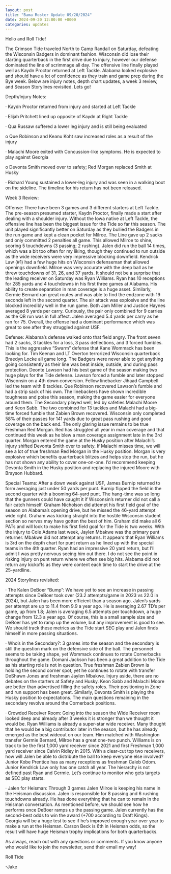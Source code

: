 ```yaml
---
layout: post
title: "Bama Roster Update 09/20/2024"
date: 2024-09-20 12:00:00 +0000
categories: updates
---
```





Hello and Roll Tide!

The Crimson Tide traveled North to Camp Randall on Saturday, defeating the Wisconsin Badgers in dominant fashion. Wisconsin did lose their starting quarterback in the first drive due to injury, however our defense dominated the line of scrimmage all day. The offensive line finally played well as Kaydn Proctor returned at Left Tackle. Alabama looked explosive and should have a lot of confidence as they train and game prep during the Bye week. Below are injury notes, depth chart updates, a week 3 review, and Season Storylines revisited. Lets go!

Depth/Injury Notes:

·        Kaydn Proctor returned from injury and started at Left Tackle

·        Elijah Pritchett lined up opposite of Kaydn at Right Tackle

·        Qua Russaw suffered a lower leg injury and is still being evaluated

o   Que Robinson and Keanu Koht saw increased roles as a result of the injury

·        Malachi Moore exited with Concussion-like symptoms. He is expected to play against Georgia

o   Devonta Smith moved over to safety; Red Morgan replaced Smith at Husky

·        Richard Young sustained a lower-leg injury and was seen in a walking boot on the sideline. The timeline for his return has not been released.

Week 3 Review:

Offense:               There have been 3 games and 3 different starters at Left Tackle. The pre-season presumed starter, Kaydn Proctor, finally made a start after dealing with a shoulder injury. Without the Iowa native at Left Tackle, the offensive line has been the biggest issue for the Tide so far this season. The unit played significantly better on Saturday as they bullied the Badgers in the run game and kept a clean pocket for Milroe. The Line gave up 2 sacks and only committed 2 penalties all game. This allowed Milroe to shine, scoring 5 touchdowns (3 passing; 2 rushing). Jalen did run the ball 14 times, which was a bit too often for my liking, though they continued to run outside as the wide receivers were very impressive blocking downfield. Kendrick Law (#1) had a few huge hits on Wisconsin defenseman that allowed openings downfield. Milroe was very accurate with the deep ball as he threw touchdowns of 31, 26, and 37 yards. It should not be a surprise that the leading receiver on Saturday was Ryan Williams. Ryan has 10 receptions for 285 yards and 4 touchdowns in his first three games at Alabama. His ability to create separation in man coverage is a huge asset. Similarly, Germie Bernard ran great routes and was able to find the endzone with 19 seconds left in the second quarter. The air attack was explosive and the line blocked incredibly well in the run game. Both Jam Miller and Justice Haynes averaged 8 yards per carry. Curiously, the pair only combined for 9 carries as the QB run was in full affect. Jalen averaged 5.4 yards per carry as he ran for 75. Overall, the offense had a dominant performance which was great to see after they struggled against USF.

Defense:              Alabama’s defense walked onto that field angry. The front seven had 2 sacks, 3 tackles for a loss, 3 pass deflections, and 3 forced fumbles. This is the aggressive “Swarm” defense that Kane Wommack has been looking for. Tim Keenan and LT Overton terrorized Wisconsin quarterback Braedyn Locke all game long. The Badgers were never able to get anything going consistently as their line was beat inside, outside, and during pass protection. Deonte Lawson had his best game of the season making two huge plays for the Tide defense. Lawson forced a fumble and later stopped Wisconsin on a 4th down conversion. Fellow linebacker Jihaad Campbell led the team with 8 tackles. Que Robinson recovered Lawson’s fumble and had a strip sack of his own. The linebackers have shown incredible toughness and poise this season, making the game easier for everyone around them. The Secondary played well, led by safeties Malachi Moore and Keon Sabb. The two combined for 13 tackles and Malachi had a big-time forced fumble that Zabien Brown recovered.  Wisconsin only completed 58% of their passes for 141 yards due to great pass rushing and good coverage on the back end. The only glaring issue remains to be true Freshman Red Morgan. Red has struggled all year in man coverage and that continued this week as he blew a man coverage assignment late in the 3rd quarter. Morgan entered the game at the Husky position after Malachi’s injury shifted Devonta Smith over to safety. If Malachi misses time, we will see a lot of true freshman Red Morgan in the Husky position. Morgan is very explosive which benefits quarterback blitzes and helps stop the run, but he has not shown any ability to cover one-on-one. I’d recommend keeping Devonta Smith in the Husky position and replacing the injured Moore with Brayson Hubbard.

Special Teams:   After a down week against USF, James Burnip returned to form averaging just under 50 yards per punt. Burnip flipped the field in the second quarter with a booming 64-yard punt. The hang-time was so long that the gunners could have caught it if Wisconsin’s returner did not call a fair catch himself. Graham Nicholson did attempt his first field goal of the season on Alabama’s opening drive, but he missed the 46-yard attempt wide right. Graham was kicking straight into the hostile Wisconsin student section so nerves may have gotten the best of him. Graham did make all 6 PATs and will look to make his first field goal for the Tide is two weeks. With the injury to Cole Adams last week, Jaylen Mbakwe was the primary punt returner. Mbakwe did not attempt any returns. It appears that Ryan Williams is 3rd on the depth chart for punt return as he lined up with the special teams in the 4th quarter. Ryan had an impressive 20 yard return, but I’ll admit I was pretty nervous seeing him out there. I do not see the point in risking injury on punt return where we often see big hits. Alabama did not return any kickoffs as they were content each time to start the drive at the 25-yardline.

2024 Storylines revisited:

·        The Kalen DeBoer “Bump”: We have yet to see an increase in passing attempts since DeBoer took over (23.2 attempts/game in 2023 vs 22.0 in 2024), but Jalen has been more efficient than a season ago. Jalen’s yards per attempt are up to 11.4 from 9.9 a year ago. He is averaging 2.67 TD’s per game, up from 1.8; Jalen is averaging 6.5 attempts per touchdown, a huge change from 12.3 a year ago. Of course, this is a small sample size and DeBoer has yet to ramp up the volume, but any improvement is good to see. We should track these metrics as the Tide start SEC play and Jalen finds himself in more passing situations.

·        Who’s in the Secondary?: 3 games into the season and the secondary is still the question mark on the defensive side of the ball. The personnel seems to be taking shape, yet Wommack continues to rotate Cornerbacks throughout the game. Domani Jackson has been a great addition to the Tide as his starting role is not in question. True freshman Zabien Brown is holding the second corner spot, yet he continues to rotate with transfer DeShawn Jones and freshman Jaylen Mbakwe. Injury aside, there are no debates on the starters at Safety and Husky. Keon Sabb and Malachi Moore are better than advertised filling the safety roles. Their positioning in Zone and run support has been great. Similarly, Devonta Smith is playing the Husky position to expectations. The main questions remaining in the secondary revolve around the Cornerback positions. 

·        Crowded Receiver Room: Going into the season the Wide Receiver room looked deep and already after 3 weeks it is stronger than we thought it would be. Ryan Williams is already a super-star wide receiver. Many thought that he would be a big contributor later in the season, but he has already emerged as the best wideout on our team. Him matched with Washington transfer Germie Bernard, Milroe has a great one-two punch. Williams is on track to be the first 1,000 yard receiver since 2021 and first Freshman 1,000 yard receiver since Calvin Ridley in 2015. With a clear-cut top two receivers, how will Jalen be able to distribute the ball to keep everyone else involved? Junior Kobe Prentice has as many receptions as freshman Caleb Odom. Junior Kendrick Law only has one catch all year. The hierarchy is not defined past Ryan and Germie. Let’s continue to monitor who gets targets as SEC play starts.

·        Jalen for Heisman: Through 3 games Jalen Milroe is keeping his name in the Heisman discussion. Jalen is responsible for 8 passing and 6 rushing touchdowns already. He has done everything that he can to remain in the Heisman conversation. As mentioned before, we should see how he performs once DeBoer ramps up the passing game. Jalen currently has the second-best odds to win the award (+700 according to Draft Kings). Georgia will be a huge test to see if he’s improved enough year over year to make a run at the Heisman. Carson Beck is 6th in Heisman odds, so the result will have huge Heisman trophy implications for both quarterbacks.

As always, reach out with any questions or comments. If you know anyone who would like to join the newsletter, send their email my way!

 

Roll Tide

-Jake